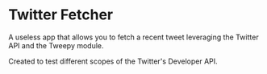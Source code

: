 # Twitter Fetcher
A useless app that allows you to fetch a recent tweet leveraging the Twitter API and the Tweepy module. 

Created to test different scopes of the Twitter's Developer API.
